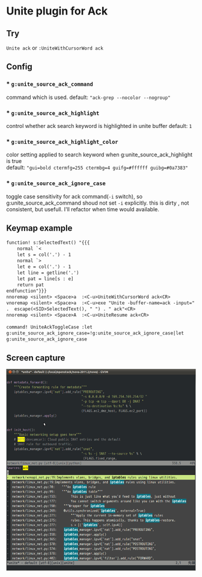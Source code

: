 Unite plugin for Ack
==================================
Try
----------------------------------

`Unite ack` or `:UniteWithCursorWord ack`

Config
----------------------------------

### * `g:unite_source_ack_command`
command which is used.
default: `"ack-grep --nocolor --nogroup"`

### * `g:unite_source_ack_highlight`
control whether ack search keyword is highlighted in unite buffer
default: `1`

### * `g:unite_source_ack_highlight_color`
color setting applied to search keyword when g:unite_source_ack_highlight is true  
default: `"gui=bold ctermfg=255 ctermbg=4 guifg=#ffffff guibg=#0a7383"`

### * `g:unite_source_ack_ignore_case`
toggle case sensitivity for ack command(`-i` switch),
so g:unite_source_ack_command shoud not set `-i` explicitly.
this is dirty , not consistent, but usefull.
I'll refactor when time would available.


Keymap example
----------------------------------

    function! s:SelectedText() "{{{
        normal `<
        let s = col('.') - 1
        normal `>
        let e = col('.') - 1
        let line = getline('.')
        let pat = line[s : e]
        return pat
    endfunction"}}}
    nnoremap <silent> <Space>a  :<C-u>UniteWithCursorWord ack<CR>
    vnoremap <silent> <Space>a  :<C-u>exe "Unite -buffer-name=ack -input=" .  escape(<SID>SelectedText(), " ") . " ack"<CR>
    nnoremap <silent> <Space>A  :<C-u>UniteResume ack<CR>

    command! UniteAckToggleCase :let g:unite_source_ack_ignore_case=!g:unite_source_ack_ignore_case|let g:unite_source_ack_ignore_case


Screen capture
-----------------------------------------------------------------
![vim-unite-ack.png](https://github.com/t9md/t9md/raw/master/img/vim-unite-ack.png)

